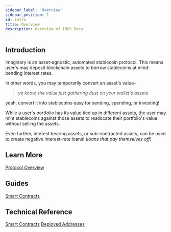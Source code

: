 ```yaml
---
sidebar_label: 'Overview'
sidebar_position: 1
id: intro
title: Overview
description: Overview of IMGY Docs
---
```


## Introduction

Imaginary is an asset-agnostic, automated stablecoin protocol. This means user's may deposit blockchain assets to borrow stablecoins at mind-bending interest rates.

In other words, you may temporarily convert an asset's value-

> *ya know, the value just gathering dust on your wallet's assets*

yeah, convert it into stablecoins easy for sending, spending, or investing!

While a user's portfolio has its value tied up in different assets, the user may mint stablecoins against those assets to reallocate their portfolio's value without selling the assets.

Even further, interest bearing assets, or sub-contracted assets, can be used to create negative interest-rate loans! (*loans that pay themselves off*)

## Learn More

[Protocol Overview](./concepts/imaginary-overview.md)

## Guides

[Smart Contracts](./guides/navigating.md)


## Technical Reference

[Smart Contracts](./technical/reference/contracts.md)
[Deployed Addresses](./technical/networks/registry.md)